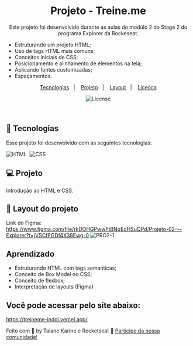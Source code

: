 
<h1 align="center"> Projeto - Treine.me</h1>

<p align="center">
Este projeto foi desenvolvido durante as aulas do modúlo 2  do Stage 2 do programa Explorer da Rockeseat.

- Estruturando um projeto HTML;
- Uso de tags HTML mais comuns;
- Conceitos iniciais de CSS;
- Posicionamento e alinhamento de elementos na tela;
- Aplicando fontes customizadas;
- Espaçamentos.

</p>

<p align="center">
  <a href="#-tecnologias">Tecnologias</a>&nbsp;&nbsp;&nbsp;|&nbsp;&nbsp;&nbsp;
  <a href="#-projeto">Projeto</a>&nbsp;&nbsp;&nbsp;|&nbsp;&nbsp;&nbsp;
  <a href="#-layout">Layout</a>&nbsp;&nbsp;&nbsp;|&nbsp;&nbsp;&nbsp;
  <a href="#memo-licença">Licença</a>
</p>

<p align="center">
  <img alt="License" src="https://img.shields.io/static/v1?label=license&message=MIT&color=49AA26&labelColor=000000">
</p>

<br>

## 🚀 Tecnologias

Esse projeto foi desenvolvido com as seguintes tecnologias:

![HTML](https://img.shields.io/badge/-HTML-05122A?style=flat&logo=HTML5)&nbsp;
![CSS](https://img.shields.io/badge/-CSS-05122A?style=flat&logo=CSS3&logoColor=1572B6)&nbsp;

## 💻 Projeto

Introdução ao HTML e CSS.

## 🔖 Layout do projeto
Link do Figma: https://www.figma.com/file/rkDOHGPwwFtBNqEdHSuQPd/Projeto-02---Explorer?t=jVSCfPGDf4X38Ewg-0
![PRO2-1](https://user-images.githubusercontent.com/94652702/214983794-98d1e620-1de3-4db1-8d20-299a4ce6009d.png)

## Aprendizado
- Estruturando HTML com tags semanticas;
- Conceito de Box Model no CSS;
- Conceito de flexbox;
- Interpretação de layouts (Figma)


## Você pode acessar pelo site abaixo:
https://treineme-indol.vercel.app/

Feito com 🧡 by Taiane Karine e Rocketseat :wave: [Participe da nossa comunidade!](https://discord.gg/rocketseat)
